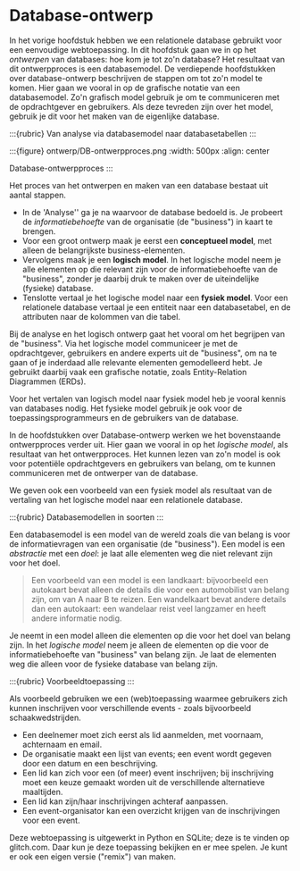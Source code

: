 # Database-ontwerp

In het vorige hoofdstuk hebben we een relationele database gebruikt voor een eenvoudige webtoepassing.
In dit hoofdstuk gaan we in op het *ontwerpen* van databases: hoe kom je tot zo'n database?
Het resultaat van dit ontwerpproces is een databasemodel.
De  verdiepende hoofdstukken over database-ontwerp beschrijven de stappen om tot zo'n model te komen.
Hier gaan we vooral in op de grafische notatie van een databasemodel.
Zo'n grafisch model gebruik je om te communiceren met de opdrachtgever en gebruikers.
Als deze tevreden zijn over het model, gebruik je dit voor het maken van de eigenlijke database.

:::{rubric} Van analyse via databasemodel naar databasetabellen
:::

:::{figure} ontwerp/DB-ontwerpproces.png
:width: 500px
:align: center

Database-ontwerpproces
:::

Het proces van het ontwerpen en maken van een database bestaat uit aantal stappen.

* In de 'Analyse'' ga je na waarvoor de database bedoeld is. Je probeert de *informatiebehoefte* van de organisatie (de "business") in kaart te brengen.
* Voor een groot ontwerp maak je eerst een **conceptueel model**, met alleen de belangrijkste business-elementen.
* Vervolgens maak je een **logisch model**. In het logische model neem je alle elementen op die relevant zijn voor de informatiebehoefte van de "business", zonder je daarbij druk te maken over de uiteindelijke (fysieke) database.
* Tenslotte vertaal je het logische model naar een **fysiek model**. Voor een relationele database vertaal je een entiteit naar een databasetabel, en de attributen naar de kolommen van die tabel.

Bij de analyse en het logisch ontwerp gaat het vooral om het begrijpen van de "business".
Via het logische model communiceer je met de opdrachtgever, gebruikers en andere experts uit de "business", om na te gaan of je inderdaad alle relevante elementen gemodelleerd hebt.
Je gebruikt daarbij vaak een grafische notatie, zoals Entity-Relation Diagrammen (ERDs).

Voor het vertalen van logisch model naar fysiek model heb je vooral kennis van databases nodig.
Het fysieke model gebruik je ook voor de toepassingsprogrammeurs en de gebruikers van de database.

In de hoofdstukken over Database-ontwerp werken we het bovenstaande ontwerpproces verder uit.
Hier gaan we vooral in op het *logische model*, als resultaat van het ontwerpproces.
Het kunnen lezen van zo'n model is ook voor potentiële opdrachtgevers en gebruikers van belang,
om te kunnen communiceren met de ontwerper van de database.

We geven ook een voorbeeld van een fysiek model als resultaat van de vertaling van het logische model naar een relationele database.

:::{rubric} Databasemodellen in soorten
:::

Een databasemodel is een model van de wereld zoals die van belang is voor de informatievragen van een organisatie (de "business").
Een model is een *abstractie* met een *doel*: je laat alle elementen weg die niet relevant zijn voor het doel.

>  Een voorbeeld van een model is een landkaart: bijvoorbeeld een autokaart bevat alleen de details die voor een automobilist van belang zijn, om van A naar B te reizen. Een wandelkaart bevat andere details dan een autokaart: een wandelaar reist veel langzamer en heeft andere informatie nodig.

Je neemt in een model alleen die elementen op die voor het doel van belang zijn.
In het *logische model* neem je alleen de elementen op die voor de informatiebehoefte van "business" van belang zijn.
Je laat de elementen weg die alleen voor de fysieke database van belang zijn.

:::{rubric} Voorbeeldtoepassing
:::

Als voorbeeld gebruiken we een (web)toepassing waarmee gebruikers zich kunnen inschrijven voor verschillende events - zoals bijvoorbeeld schaakwedstrijden.

* Een deelnemer moet zich eerst als lid aanmelden, met voornaam, achternaam en email.
* De organisatie maakt een lijst van events;  een event wordt gegeven door een datum en een beschrijving.
* Een lid kan zich voor een (of meer) event inschrijven; bij inschrijving moet een keuze gemaakt worden uit de verschillende alternatieve maaltijden.
* Een lid kan zijn/haar inschrijvingen achteraf aanpassen.
* Een event-organisator kan een overzicht krijgen van de inschrijvingen voor een event.

Deze webtoepassing is uitgewerkt in Python en SQLite; deze is te vinden op glitch.com.
Daar kun je deze toepassing bekijken en er mee spelen. Je kunt er ook een eigen versie ("remix") van maken.
